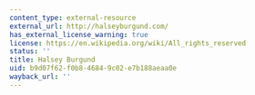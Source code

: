 ```yaml
---
content_type: external-resource
external_url: http://halseyburgund.com/
has_external_license_warning: true
license: https://en.wikipedia.org/wiki/All_rights_reserved
status: ''
title: Halsey Burgund
uid: b9d07f62-f0b8-4684-9c02-e7b188aeaa0e
wayback_url: ''
---
```

